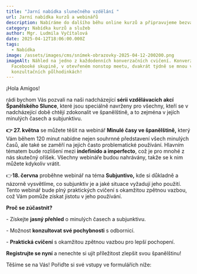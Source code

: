 ```yaml
---
title: "Jarní nabídka slunečného vzdělání "
url: Jarní nabídka kurzů a webinářů
description: Nabíráme do dalšího běhu online kurzů a připravujeme bezvadné webináře!
category: Nabídka kurzů a služeb
author: Mgr. Ludmila Vyčítalová
date: 2025-04-12T18:06:00.000Z
tags:
  - Nabídka
image: /assets/images/cms/snímek-obrazovky-2025-04-12-200200.png
imageAlt: Náhled na jedno z každodenních konverzačních cvičení. Konverzuje se ve
  Facebooké skupině, v otevřeném nonstop meetu, dvakrát týdně se mnou v
  konzultačních půlhodinkách!
---
```

¡Hola Amigos!

rádi bychom Vás pozvali na naši nadcházející **sérii vzdělávacích akcí Španělského Slunce**, které jsou speciálně navrženy pro všechny, kteří se v nadcházející době chtějí zdokonalit ve španělštině, a to zejména v jejích minulých časech a subjunktivu.

**👉 27. května** se můžete těšit na webinář **Minulé časy ve španělštině,** který Vám během 120 minut nabídne nejen souhrnné představení všech minulých časů, ale také se zaměří na jejich často problematické používání. Hlavním tématem bude rozlišení mezi **indefinido a imperfecto**, což je pro mnohé z nás skutečný oříšek. Všechny webináře budou nahrávány, takže se k nim můžete kdykoliv vrátit.

 👉**18. června** proběhne webinář na téma **Subjuntivo,** kde si důkladně a názorně vysvětlíme, co subjunktiv je a jaké situace vyžadují jeho použití. Tento webinář bude plný praktických cvičení s okamžitou zpětnou vazbou, což Vám pomůže získat jistotu v jeho používání.

**Proč se zúčastnit?**

\- Získejte **jasný přehled** o minulých časech a subjunktivu.

\- Možnost **konzultovat své pochybnosti** s odbornicí.

\- **Praktická cvičení** s okamžitou zpětnou vazbou pro lepší pochopení.

**Registrujte se nyní** a nenechte si ujít příležitost zlepšit svou španělštinu!

Těšíme se na Vás! Pořiďte si své vstupy ve formulářích níže:

<script type="text/javascript" src="https://form.fapi.cz/script.php?id=7f044949-f8db-471d-b63e-27f389fc1174"></script>

<br>

<br>

<script type="text/javascript" src="https://form.fapi.cz/script.php?id=53dd8eff-cfe7-45db-939f-005a7dce5408"></script>
